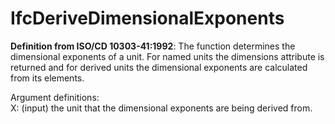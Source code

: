 IfcDeriveDimensionalExponents
=============================
**Definition from ISO/CD 10303-41:1992**: The function determines the
dimensional exponents of a unit. For named units the dimensions attribute is
returned and for derived units the dimensional exponents are calculated from
its elements.  
  
Argument definitions:  
X: (input) the unit that the dimensional exponents are being derived from.  



